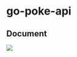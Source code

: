 # go-poke-api
## Document
<img src="https://embed.creately.com/yOI39Va8nuT?token=eiXQ22Oz2zIBkkCH&type=svg">
